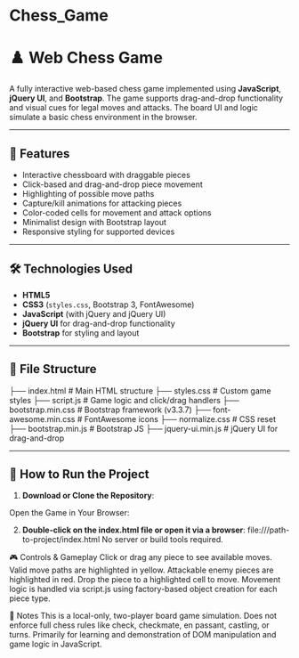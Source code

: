 # Chess_Game
# ♟️ Web Chess Game

A fully interactive web-based chess game implemented using **JavaScript**, **jQuery UI**, and **Bootstrap**. The game supports drag-and-drop functionality and visual cues for legal moves and attacks. The board UI and logic simulate a basic chess environment in the browser.

---

## 🎯 Features

- Interactive chessboard with draggable pieces
- Click-based and drag-and-drop piece movement
- Highlighting of possible move paths
- Capture/kill animations for attacking pieces
- Color-coded cells for movement and attack options
- Minimalist design with Bootstrap layout
- Responsive styling for supported devices

---

## 🛠️ Technologies Used

- **HTML5**
- **CSS3** (`styles.css`, Bootstrap 3, FontAwesome)
- **JavaScript** (with jQuery and jQuery UI)
- **jQuery UI** for drag-and-drop functionality
- **Bootstrap** for styling and layout

---

## 📁 File Structure
├── index.html # Main HTML structure
├── styles.css # Custom game styles
├── script.js # Game logic and click/drag handlers
├── bootstrap.min.css # Bootstrap framework (v3.3.7)
├── font-awesome.min.css # FontAwesome icons
├── normalize.css # CSS reset
├── bootstrap.min.js # Bootstrap JS
├── jquery-ui.min.js # jQuery UI for drag-and-drop


---

## 🚀 How to Run the Project

1. **Download or Clone the Repository**:


Open the Game in Your Browser:

2. **Double-click on the index.html file or open it via a browser**:
file:///path-to-project/index.html
No server or build tools required.

🎮 Controls & Gameplay
Click or drag any piece to see available moves.
Valid move paths are highlighted in yellow.
Attackable enemy pieces are highlighted in red.
Drop the piece to a highlighted cell to move.
Movement logic is handled via script.js using factory-based object creation for each piece type.

📌 Notes
This is a local-only, two-player board game simulation.
Does not enforce full chess rules like check, checkmate, en passant, castling, or turns.
Primarily for learning and demonstration of DOM manipulation and game logic in JavaScript.
